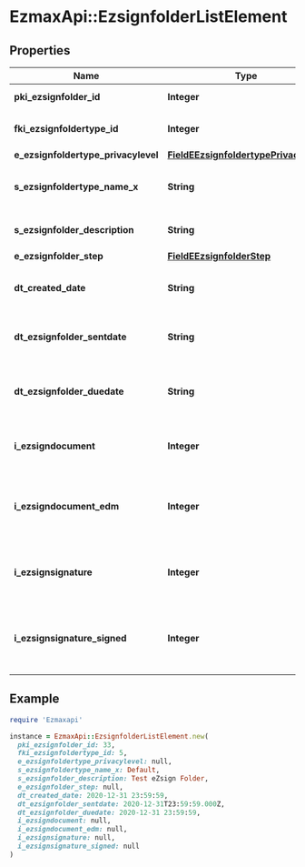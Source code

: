 # EzmaxApi::EzsignfolderListElement

## Properties

| Name | Type | Description | Notes |
| ---- | ---- | ----------- | ----- |
| **pki_ezsignfolder_id** | **Integer** | The unique ID of the Ezsignfolder |  |
| **fki_ezsignfoldertype_id** | **Integer** | The unique ID of the Ezsignfoldertype. |  |
| **e_ezsignfoldertype_privacylevel** | [**FieldEEzsignfoldertypePrivacylevel**](FieldEEzsignfoldertypePrivacylevel.md) |  |  |
| **s_ezsignfoldertype_name_x** | **String** | The name of the Ezsignfoldertype in the language of the requester |  |
| **s_ezsignfolder_description** | **String** | The description of the Ezsignfolder |  |
| **e_ezsignfolder_step** | [**FieldEEzsignfolderStep**](FieldEEzsignfolderStep.md) |  |  |
| **dt_created_date** | **String** | The date and time at which the object was created |  |
| **dt_ezsignfolder_sentdate** | **String** | The date and time at which the Ezsignfolder was sent the last time. | [optional] |
| **dt_ezsignfolder_duedate** | **String** | The maximum date and time at which the Ezsignfolder can be signed. | [optional] |
| **i_ezsigndocument** | **Integer** | The total number of Ezsigndocument in the folder |  |
| **i_ezsigndocument_edm** | **Integer** | The total number of Ezsigndocument in the folder that were saved in the edm system |  |
| **i_ezsignsignature** | **Integer** | The total number of signature blocks in all Ezsigndocuments in the folder |  |
| **i_ezsignsignature_signed** | **Integer** | The total number of already signed signature blocks in all Ezsigndocuments in the folder |  |

## Example

```ruby
require 'Ezmaxapi'

instance = EzmaxApi::EzsignfolderListElement.new(
  pki_ezsignfolder_id: 33,
  fki_ezsignfoldertype_id: 5,
  e_ezsignfoldertype_privacylevel: null,
  s_ezsignfoldertype_name_x: Default,
  s_ezsignfolder_description: Test eZsign Folder,
  e_ezsignfolder_step: null,
  dt_created_date: 2020-12-31 23:59:59,
  dt_ezsignfolder_sentdate: 2020-12-31T23:59:59.000Z,
  dt_ezsignfolder_duedate: 2020-12-31 23:59:59,
  i_ezsigndocument: null,
  i_ezsigndocument_edm: null,
  i_ezsignsignature: null,
  i_ezsignsignature_signed: null
)
```

